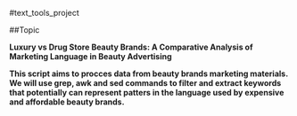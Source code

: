 #text_tools_project 

##Topic


**Luxury vs Drug Store Beauty Brands: A Comparative Analysis of Marketing Language in Beauty Advertising**

**This script aims to procces data from beauty brands marketing materials. We will use grep, awk and sed commands to filter and extract keywords that potentially can represent patters in the language used by expensive and affordable beauty brands.**
